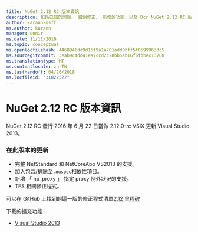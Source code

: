 ```yaml
---
title: NuGet 2.12 RC 版本資訊
description: 包括已知的問題、 錯誤修正、 新增的功能，以及 Dcr NuGet 2.12 RC 版本資訊。
author: karann-msft
ms.author: karann
manager: unnir
ms.date: 11/11/2016
ms.topic: conceptual
ms.openlocfilehash: 4468946dd9d15f9a1a701add0bff5f05999633c5
ms.sourcegitcommit: 3eab9c4dd41ea7ccd2c28bb5ab16f6fbbec13708
ms.translationtype: MT
ms.contentlocale: zh-TW
ms.lasthandoff: 04/26/2018
ms.locfileid: "31822522"
---
```

# <a name="nuget-212-rc-release-notes"></a>NuGet 2.12 RC 版本資訊

NuGet 2.12 RC 發行 2016 年 6 月 22 日當做 2.12.0-rc VSIX 更新 Visual Studio 2013。

### <a name="updates-in-this-release"></a>在此版本的更新

* 完整 NetStandard 和 NetCoreApp VS2013 的支援。
* 加入包含/排除至`.nuspec`相依性項目。
* 新增 「 no_proxy 」 指定 proxy 例外狀況的支援。
* TFS 相關修正程式。

可以在 GitHub 上找到的這一版的修正程式清單[2.12 里程碑](https://github.com/NuGet/Home/issues?q=milestone%3A2.12+is%3Aclosed)

下載的擴充功能：

* [Visual Studio 2013](https://dist.nuget.org/visualstudio-2013-vsix/v2.12.0-rc/NuGet.Tools.vsix)

